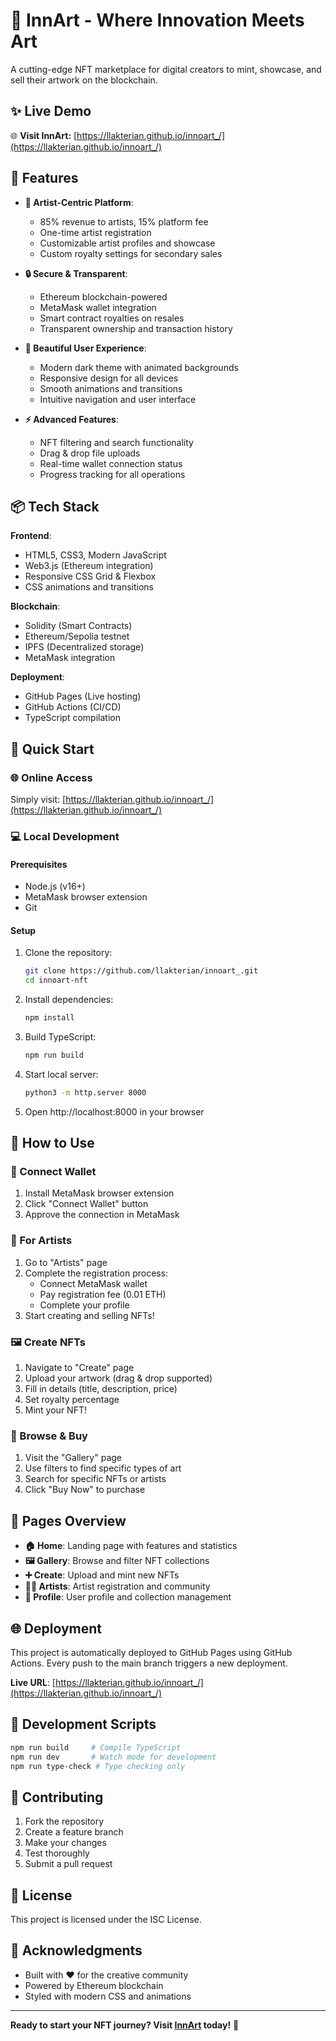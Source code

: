 # 🎨 InnArt - Where Innovation Meets Art

A cutting-edge NFT marketplace for digital creators to mint, showcase, and sell their artwork on the blockchain.

## ✨ Live Demo
🌐 **Visit InnArt:** [https://llakterian.github.io/innoart_/](https://llakterian.github.io/innoart_/)

## 🌟 Features

- **🎨 Artist-Centric Platform**:
  - 85% revenue to artists, 15% platform fee
  - One-time artist registration
  - Customizable artist profiles and showcase
  - Custom royalty settings for secondary sales

- **🔒 Secure & Transparent**:
  - Ethereum blockchain-powered
  - MetaMask wallet integration
  - Smart contract royalties on resales
  - Transparent ownership and transaction history

- **💫 Beautiful User Experience**:
  - Modern dark theme with animated backgrounds
  - Responsive design for all devices
  - Smooth animations and transitions
  - Intuitive navigation and user interface

- **⚡ Advanced Features**:
  - NFT filtering and search functionality
  - Drag & drop file uploads
  - Real-time wallet connection status
  - Progress tracking for all operations

## 📦 Tech Stack

**Frontend**:
- HTML5, CSS3, Modern JavaScript
- Web3.js (Ethereum integration)
- Responsive CSS Grid & Flexbox
- CSS animations and transitions

**Blockchain**:
- Solidity (Smart Contracts)
- Ethereum/Sepolia testnet
- IPFS (Decentralized storage)
- MetaMask integration

**Deployment**:
- GitHub Pages (Live hosting)
- GitHub Actions (CI/CD)
- TypeScript compilation

## 🚀 Quick Start

### 🌐 Online Access
Simply visit: [https://llakterian.github.io/innoart_/](https://llakterian.github.io/innoart_/)

### 💻 Local Development

#### Prerequisites
- Node.js (v16+)
- MetaMask browser extension
- Git

#### Setup
1. Clone the repository:
   ```bash
   git clone https://github.com/llakterian/innoart_.git
   cd innoart-nft
   ```

2. Install dependencies:
   ```bash
   npm install
   ```

3. Build TypeScript:
   ```bash
   npm run build
   ```

4. Start local server:
   ```bash
   python3 -m http.server 8000
   ```

5. Open http://localhost:8000 in your browser

## 🎯 How to Use

### 🔗 Connect Wallet
1. Install MetaMask browser extension
2. Click "Connect Wallet" button
3. Approve the connection in MetaMask

### 🎨 For Artists
1. Go to "Artists" page
2. Complete the registration process:
   - Connect MetaMask wallet
   - Pay registration fee (0.01 ETH)
   - Complete your profile
3. Start creating and selling NFTs!

### 🖼️ Create NFTs
1. Navigate to "Create" page
2. Upload your artwork (drag & drop supported)
3. Fill in details (title, description, price)
4. Set royalty percentage
5. Mint your NFT!

### 🛒 Browse & Buy
1. Visit the "Gallery" page
2. Use filters to find specific types of art
3. Search for specific NFTs or artists
4. Click "Buy Now" to purchase

## 📱 Pages Overview

- **🏠 Home**: Landing page with features and statistics
- **🖼️ Gallery**: Browse and filter NFT collections
- **➕ Create**: Upload and mint new NFTs
- **👨‍🎨 Artists**: Artist registration and community
- **👤 Profile**: User profile and collection management

## 🌐 Deployment

This project is automatically deployed to GitHub Pages using GitHub Actions. Every push to the main branch triggers a new deployment.

**Live URL**: [https://llakterian.github.io/innoart_/](https://llakterian.github.io/innoart_/)

## 🔧 Development Scripts

```bash
npm run build     # Compile TypeScript
npm run dev       # Watch mode for development
npm run type-check # Type checking only
```

## 🤝 Contributing

1. Fork the repository
2. Create a feature branch
3. Make your changes
4. Test thoroughly
5. Submit a pull request

## 📄 License

This project is licensed under the ISC License.

## 🙏 Acknowledgments

- Built with ❤️ for the creative community
- Powered by Ethereum blockchain
- Styled with modern CSS and animations

---

**Ready to start your NFT journey? Visit [InnArt](https://llakterian.github.io/innoart_/) today!** 🚀